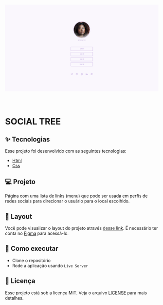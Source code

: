 <h1 align="center">
  <img alt="Social Tree" title="Social Tree" src="assets/photo.png" />
</h1>

<br>

<h1> 
SOCIAL TREE 
</h1>

## ✨ Tecnologias

Esse projeto foi desenvolvido com as seguintes tecnologias:

- [Html](https://developer.mozilla.org/pt-BR/docs/Web/HTML)
- [Css](https://developer.mozilla.org/pt-BR/docs/Web/CSS)

## 💻 Projeto

Página com uma lista de links (menu) que pode ser usada em perfis de redes sociais para direcionar o usuário para o local escolhido.

## 🔖 Layout

Você pode visualizar o layout do projeto através [desse link](<https://www.figma.com/file/R7ixXT4iZFcYfCPyCvmWp7/DD-%2F-Social-links-(Copy)?node-id=0%3A1>). É necessário ter conta no [Figma](http://figma.com/) para acessá-lo.

## 🚀 Como executar

- Clone o repositório
- Rode a aplicação usando `Live Server`

## 📄 Licença

Esse projeto está sob a licença MIT. Veja o arquivo [LICENSE](LICENSE.md) para mais detalhes.
